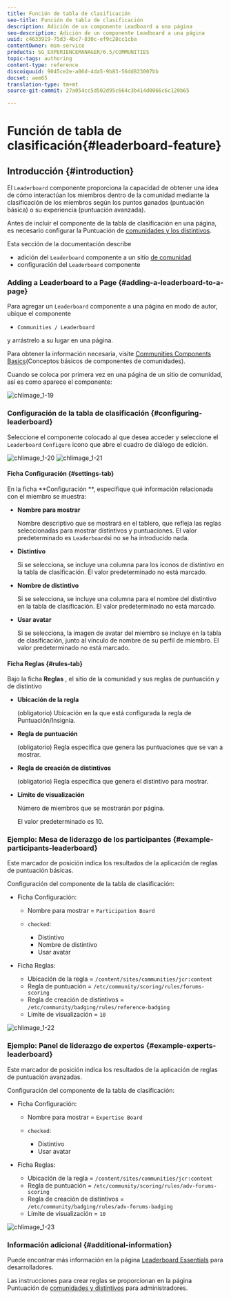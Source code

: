 ```yaml
---
title: Función de tabla de clasificación
seo-title: Función de tabla de clasificación
description: Adición de un componente Leadboard a una página
seo-description: Adición de un componente Leadboard a una página
uuid: c4633919-75d3-4bc7-830c-ef9c28cc1cba
contentOwner: msm-service
products: SG_EXPERIENCEMANAGER/6.5/COMMUNITIES
topic-tags: authoring
content-type: reference
discoiquuid: 9045ce2e-a06d-4da5-9b83-56dd823007bb
docset: aem65
translation-type: tm+mt
source-git-commit: 27a054cc5d502d95c664c3b414d0066c6c120b65

---
```



# Función de tabla de clasificación{#leaderboard-feature}

## Introducción {#introduction}

El `Leaderboard` componente proporciona la capacidad de obtener una idea de cómo interactúan los miembros dentro de la comunidad mediante la clasificación de los miembros según los puntos ganados (puntuación básica) o su experiencia (puntuación avanzada).

Antes de incluir el componente de la tabla de clasificación en una página, es necesario configurar la Puntuación de [comunidades y los distintivos](/help/communities/implementing-scoring.md).

Esta sección de la documentación describe

* adición del `Leaderboard` componente a un sitio [de comunidad](/help/communities/overview.md#community-sites)
* configuración del `Leaderboard` componente

### Adding a Leaderboard to a Page {#adding-a-leaderboard-to-a-page}

Para agregar un `Leaderboard` componente a una página en modo de autor, ubique el componente

* `Communities / Leaderboard`

y arrástrelo a su lugar en una página.

Para obtener la información necesaria, visite [Communities Components Basics](/help/communities/basics.md)(Conceptos básicos de componentes de comunidades).

Cuando se coloca por primera vez en una página de un sitio de comunidad, así es como aparece el componente:

![chlimage_1-19](assets/chlimage_1-19.png)

### Configuración de la tabla de clasificación {#configuring-leaderboard}

Seleccione el componente colocado al que desea acceder y seleccione el `Leaderboard` `Configure` icono que abre el cuadro de diálogo de edición.

![chlimage_1-20](assets/chlimage_1-20.png) ![chlimage_1-21](assets/chlimage_1-21.png)

#### Ficha Configuración {#settings-tab}

En la ficha **Configuración **, especifique qué información relacionada con el miembro se muestra:

* **Nombre para mostrar**

   Nombre descriptivo que se mostrará en el tablero, que refleja las reglas seleccionadas para mostrar distintivos y puntuaciones.
El valor predeterminado es `Leaderboard`si no se ha introducido nada.

* **Distintivo**

   Si se selecciona, se incluye una columna para los iconos de distintivo en la tabla de clasificación.
El valor predeterminado no está marcado.

* **Nombre de distintivo**

   Si se selecciona, se incluye una columna para el nombre del distintivo en la tabla de clasificación.
El valor predeterminado no está marcado.

* **Usar avatar**

   Si se selecciona, la imagen de avatar del miembro se incluye en la tabla de clasificación, junto al vínculo de nombre de su perfil de miembro.
El valor predeterminado no está marcado.

#### Ficha Reglas {#rules-tab}

Bajo la ficha **Reglas** , el sitio de la comunidad y sus reglas de puntuación y de distintivo

* **Ubicación de la regla**

   (obligatorio) Ubicación en la que está configurada la regla de Puntuación/Insignia.

* **Regla de puntuación**

   (obligatorio) Regla específica que genera las puntuaciones que se van a mostrar.

* **Regla de creación de distintivos**

   (obligatorio) Regla específica que genera el distintivo para mostrar.

* **Límite de visualización**

   Número de miembros que se mostrarán por página.

   El valor predeterminado es 10.

### Ejemplo: Mesa de liderazgo de los participantes {#example-participants-leaderboard}

Este marcador de posición indica los resultados de la aplicación de reglas de puntuación básicas.

Configuración del componente de la tabla de clasificación:

* Ficha Configuración:

   * Nombre para mostrar = `Participation Board`
   * `checked`:

      * Distintivo
      * Nombre de distintivo
      * Usar avatar

* Ficha Reglas:

   * Ubicación de la regla = `/content/sites/communities/jcr:content`
   * Regla de puntuación = `/etc/community/scoring/rules/forums-scoring`
   * Regla de creación de distintivos = `/etc/community/badging/rules/reference-badging`
   * Límite de visualización = `10`

![chlimage_1-22](assets/chlimage_1-22.png)

### Ejemplo: Panel de liderazgo de expertos {#example-experts-leaderboard}

Este marcador de posición indica los resultados de la aplicación de reglas de puntuación avanzadas.

Configuración del componente de la tabla de clasificación:

* Ficha Configuración:

   * Nombre para mostrar = `Expertise Board`
   * `checked`:

      * Distintivo
      * Usar avatar

* Ficha Reglas:

   * Ubicación de la regla = `/content/sites/communities/jcr:content`
   * Regla de puntuación = `/etc/community/scoring/rules/adv-forums-scoring`
   * Regla de creación de distintivos = `/etc/community/badging/rules/adv-forums-badging`
   * Límite de visualización = `10`

![chlimage_1-23](assets/chlimage_1-23.png)

### Información adicional {#additional-information}

Puede encontrar más información en la página [Leaderboard Essentials](/help/communities/leaderboard.md) para desarrolladores.

Las instrucciones para crear reglas se proporcionan en la página Puntuación de [comunidades y distintivos](/help/communities/implementing-scoring.md) para administradores.
